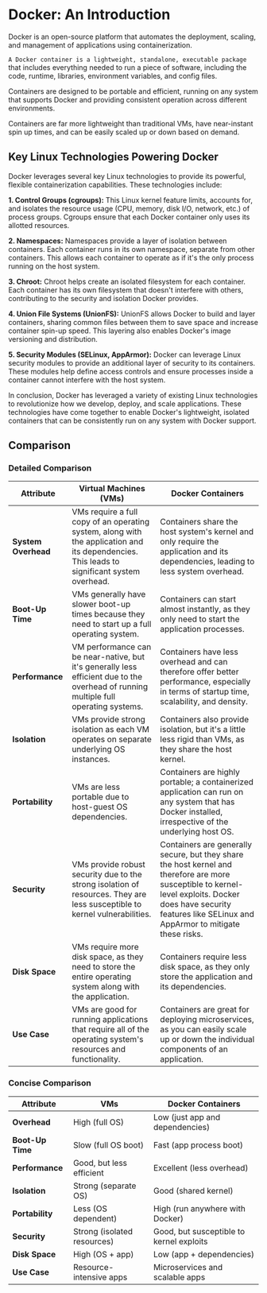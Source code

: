 # Docker: An Introduction

Docker is an open-source platform that automates the deployment, scaling, and management of applications using containerization.

`A Docker container is a lightweight, standalone, executable package` that includes everything needed to run a piece of software, including the code, runtime, libraries, environment variables, and config files.

Containers are designed to be portable and efficient, running on any system that supports Docker and providing consistent operation across different environments.

Containers are far more lightweight than traditional VMs, have near-instant spin up times, and can be easily scaled up or down based on demand.

## Key Linux Technologies Powering Docker

Docker leverages several key Linux technologies to provide its powerful, flexible containerization capabilities. These technologies include:

**1. Control Groups (cgroups):** This Linux kernel feature limits, accounts for, and isolates the resource usage (CPU, memory, disk I/O, network, etc.) of process groups. Cgroups ensure that each Docker container only uses its allotted resources.

**2. Namespaces:** Namespaces provide a layer of isolation between containers. Each container runs in its own namespace, separate from other containers. This allows each container to operate as if it's the only process running on the host system.

**3. Chroot:** Chroot helps create an isolated filesystem for each container. Each container has its own filesystem that doesn't interfere with others, contributing to the security and isolation Docker provides.

**4. Union File Systems (UnionFS):** UnionFS allows Docker to build and layer containers, sharing common files between them to save space and increase container spin-up speed. This layering also enables Docker's image versioning and distribution.

**5. Security Modules (SELinux, AppArmor):** Docker can leverage Linux security modules to provide an additional layer of security to its containers. These modules help define access controls and ensure processes inside a container cannot interfere with the host system.

In conclusion, Docker has leveraged a variety of existing Linux technologies to revolutionize how we develop, deploy, and scale applications. These technologies have come together to enable Docker's lightweight, isolated containers that can be consistently run on any system with Docker support.

## Comparison

### Detailed Comparison

| Attribute  | Virtual Machines (VMs) | Docker Containers |
|---|---|---|
| **System Overhead**  | VMs require a full copy of an operating system, along with the application and its dependencies. This leads to significant system overhead. | Containers share the host system's kernel and only require the application and its dependencies, leading to less system overhead.  |
| **Boot-Up Time**  | VMs generally have slower boot-up times because they need to start up a full operating system.  | Containers can start almost instantly, as they only need to start the application processes.  |
| **Performance**  | VM performance can be near-native, but it's generally less efficient due to the overhead of running multiple full operating systems. | Containers have less overhead and can therefore offer better performance, especially in terms of startup time, scalability, and density. |
| **Isolation**  | VMs provide strong isolation as each VM operates on separate underlying OS instances.  | Containers also provide isolation, but it's a little less rigid than VMs, as they share the host kernel. |
| **Portability**  | VMs are less portable due to host-guest OS dependencies. | Containers are highly portable; a containerized application can run on any system that has Docker installed, irrespective of the underlying host OS. |
| **Security**  | VMs provide robust security due to the strong isolation of resources. They are less susceptible to kernel vulnerabilities. | Containers are generally secure, but they share the host kernel and therefore are more susceptible to kernel-level exploits. Docker does have security features like SELinux and AppArmor to mitigate these risks. |
| **Disk Space**  | VMs require more disk space, as they need to store the entire operating system along with the application. | Containers require less disk space, as they only store the application and its dependencies. |
| **Use Case**  | VMs are good for running applications that require all of the operating system's resources and functionality. | Containers are great for deploying microservices, as you can easily scale up or down the individual components of an application. |

### Concise Comparison

| Attribute  | VMs | Docker Containers |
|---|---|---|
| **Overhead**  | High (full OS) | Low (just app and dependencies)  |
| **Boot-Up Time**  | Slow (full OS boot) | Fast (app process boot)  |
| **Performance**  | Good, but less efficient | Excellent (less overhead) |
| **Isolation**  | Strong (separate OS) | Good (shared kernel) |
| **Portability**  | Less (OS dependent) | High (run anywhere with Docker) |
| **Security**  | Strong (isolated resources) | Good, but susceptible to kernel exploits |
| **Disk Space**  | High (OS + app) | Low (app + dependencies) |
| **Use Case**  | Resource-intensive apps | Microservices and scalable apps |
